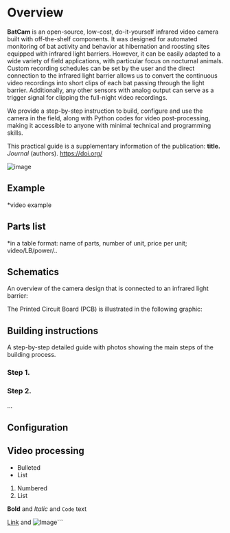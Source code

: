 # Overview

**BatCam** is an open-source, low-cost, do-it-yourself infrared video camera built with off-the-shelf components. It was designed for automated monitoring of bat activity and behavior at hibernation and roosting sites equipped with infrared light barriers. However, it can be easily adapted to a wide variety of field applications, with particular focus on nocturnal animals. Custom recording schedules can be set by the user and the direct connection to the infrared light barrier allows us to convert the continuous video recordings into short clips of each bat passing through the light barrier. Additionally, any other sensors with analog output can serve as a trigger signal for clipping the full-night video recordings. 

We provide a step-by-step instruction to build, configure and use the camera in the field, along with Python codes for video post-processing, making it accessible to anyone with minimal technical and programming skills. 

This practical guide is a supplementary information of the publication: **title.** _Journal_ (authors). https://doi.org/

![image](https://user-images.githubusercontent.com/79314212/123310825-cc6b7500-d526-11eb-8b0b-0c3d7772a325.png)


## Example
*video example

## Parts list
*in a table format: name of parts, number of unit, price per unit; video/LB/power/..

## Schematics
An overview of the camera design that is connected to an infrared light barrier:


The Printed Circuit Board (PCB) is illustrated in the following graphic:


## Building instructions
A step-by-step detailed guide with photos showing the main steps of the building process.

### Step 1.

### Step 2.
...

## Configuration


## Video processing



- Bulleted
- List

1. Numbered
2. List

**Bold** and _Italic_ and `Code` text

[Link](url) and ![Image](src)```
